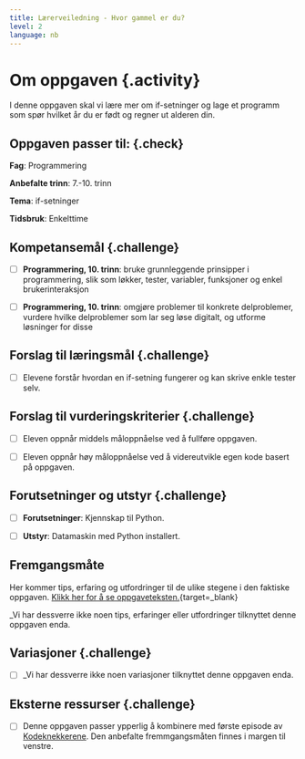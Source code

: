 ```yaml
---
title: Lærerveiledning - Hvor gammel er du?
level: 2
language: nb
---
```



# Om oppgaven {.activity}

I denne oppgaven skal vi lære mer om if-setninger og lage et programm som spør
hvilket år du er født og regner ut alderen din.

## Oppgaven passer til: {.check}

 __Fag__: Programmering

 __Anbefalte trinn__: 7.-10. trinn

 __Tema__: if-setninger

 __Tidsbruk__: Enkelttime

## Kompetansemål {.challenge}

- [ ] __Programmering, 10. trinn__: bruke grunnleggende prinsipper i
      programmering, slik som løkker, tester, variabler, funksjoner og enkel
      brukerinteraksjon

- [ ] __Programmering, 10. trinn__: omgjøre problemer til konkrete delproblemer,
      vurdere hvilke delproblemer som lar seg løse digitalt, og utforme
      løsninger for disse

## Forslag til læringsmål {.challenge}

- [ ]  Elevene forstår hvordan en if-setning fungerer og kan skrive enkle tester selv.

## Forslag til vurderingskriterier {.challenge}

- [ ] Eleven oppnår middels måloppnåelse ved å fullføre oppgaven.

- [ ] Eleven oppnår høy måloppnåelse ved å videreutvikle egen kode basert på oppgaven.

## Forutsetninger og utstyr {.challenge}

- [ ]  __Forutsetninger__: Kjennskap til Python.

- [ ]  __Utstyr__: Datamaskin med Python installert.

## Fremgangsmåte

 Her kommer tips, erfaring og utfordringer til de ulike stegene i den faktiske
 oppgaven. [Klikk her for å se
 oppgaveteksten.](../hvor_gammel_er_du/hvor_gammel_er_du.html){target=_blank}

 _Vi har dessverre ikke noen tips, erfaringer eller utfordringer tilknyttet denne oppgaven enda.

## Variasjoner {.challenge}

- [ ]  _Vi har dessverre ikke noen variasjoner tilknyttet denne oppgaven enda.

## Eksterne ressurser {.challenge}

- [ ] Denne oppgaven passer ypperlig å kombinere med første episode av
      [Kodeknekkerene](https://www.nrk.no/skole/xl/kodeknekkerne-1.13033753#Episode%201:%20Hvis/ellers).
      Den anbefalte fremmgangsmåten finnes i margen til venstre.

